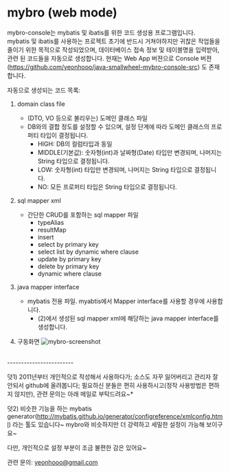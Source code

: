 # mybro (web mode)

mybro-console는 mybatis 및 ibatis를 위한 코드 생성용 프로그램입니다. <br />
mybatis 및 ibatis를 사용하는 프로젝트 초기에 반드시 거쳐야하지만 귀찮은 작업들을 줄이기 위한 목적으로 작성되었으며, 데이터베이스 접속 정보 및 테이블명을 입력받아, 관련 된 코드들을 자동으로 생성합니다. 현재는 Web App 버젼으로 Console 버젼(https://github.com/yeonhooo/java-smallwheel-mybro-console-src) 도 존재합니다.

자동으로 생성되는 코드 목록:
 1. domain class file
     * (DTO, VO 등으로 불리우는) 도메인 클래스 파일
     * DB와의 결합 정도를 설정할 수 있으며, 설정 단계에 따라 도메인 클래스의 프로퍼티 타입이 결정됩니다.
       * HIGH: DB의 컬럼타입과 동일
       * MIDDLE(기본값): 숫자형(int)과 날짜형(Date) 타입만 변경되며, 나머지는 String 타입으로 결정됩니다.
       * LOW: 숫자형(int) 타입만 변경되며, 나머지는 String 타입으로 결정됩니다.
       * NO: 모든 프로퍼티 타입은 String 타입으로 결정됩니다.
       
       
 2. sql mapper xml
     * 간단한 CRUD를 포함하는 sql mapper 파일
       * typeAlias
       * resultMap
       * insert
       * select by primary key
       * select list by dynamic where clause
       * update by primary key
       * delete by primary key
       * dynamic where clause
       
       
 3. java mapper interface 
     * mybatis 전용 파일. myabtis에서 Mapper interface를 사용할 경우에 사용합니다.
       * (2)에서 생성된 sql mapper xml에 해당하는 java mapper interface를 생성합니다.


 4. 구동화면 
 ![mybro-screenshot](https://raw.githubusercontent.com/yeonhooo/java-smallwheel-mybro-web-src/master/screenshot.PNG)

 
<br />
------------------------
<br />


덧1) 2011년부터 개인적으로 작성해서 사용하다가; 소스도 자꾸 잃어버리고 관리자 잘 안되서 github에 올려봅니다;
필요하신 분들은 편히 사용하시고(정작 사용방법은 편하지 않지만), 관련 문의는 아래 메일로 부탁드려요~*

덧2) 비슷한 기능을 하는 mybatis generator(http://mybatis.github.io/generator/configreference/xmlconfig.html) 라는 툴도 있습니다~ mybro와 비슷하지만 더 강력하고 세밀한 설정이 가능해 보이구요~ 

다만, 개인적으로 설정 부분이 조금 불편한 감은 있어요~


관련 문의: yeonhooo@gmail.com
